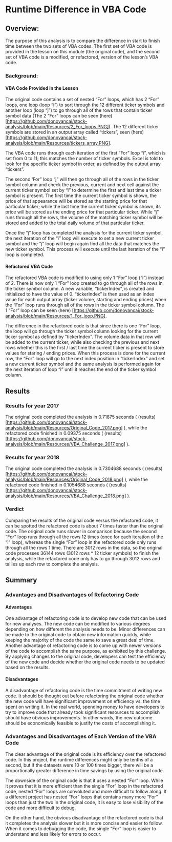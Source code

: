 # Runtime Difference in VBA Code

## Overview:
The purpose of this analysis is to compare the difference in start to finish time between the two sets of VBA codes. The first set of VBA code is provided in the lesson on this module (the original code), and the second set of VBA code is a modified, or refactored, version of the lesson’s VBA code. 

### Background:

#### VBA Code Provided in the Lesson

The original code contains a set of nested “For” loops, which has 2 “For” loops, one loop (loop “i”) to sort through the 12 different ticker symbols and another loop (loop “j”) to go through all of the rows that contain ticker symbol data (The 2 “For” loops can be seen (here) [https://github.com/donovancai/stock-analysis/blob/main/Resources/2_For_loops.PNG]). The 12 different ticker symbols are stored in an output array called “tickers”, seen (here) [https://github.com/donovancai/stock-analysis/blob/main/Resources/tickers_array.PNG]. 

The VBA code runs through each iteration of the first “For” loop “i”, which is set from 0 to 11; this matches the number of ticker symbols. Excel is told to look for the specific ticker symbol in order, as defined by the output array “tickers”.  

The second ‘For” loop “j” will then go through all of the rows in the ticker symbol column and check the previous, current and next cell against the current ticker symbol set by “i” to determine the first and last time a ticker symbol is present. The first time the current ticker symbol is shown, the price of that appearance will be stored as the starting price for that particular ticker; while the last time the current ticker symbol is shown, its price will be stored as the ending price for that particular ticker. While “j” runs through all the rows, the volume of the matching ticker symbol will be stored and added to the total daily volume of that particular ticker. 

Once the “j” loop has completed the analysis for the current ticker symbol, the next iteration of the “i” loop will execute to set a new current ticker symbol and the “j” loop will begin again find all the data that matches the new ticker symbol. This process will execute until the last iteration of the “i” loop is completed. 

#### Refactored VBA Code 

The refactored VBA code is modified to using only 1 “For” loop (“i”) instead of 2. There is now only 1 “For” loop created to go through all of the rows in the ticker symbol column. A new variable, “tickerIndex”, is created and initialized to have the value of 0. “tickerIndex” is then used as an index value for each output array (ticker volume, starting and ending prices) when the “For” loop runs through all of the rows in the ticker symbol column. The 1 “For” loop can be seen (here) [https://github.com/donovancai/stock-analysis/blob/main/Resources/1_For_loop.PNG].

The difference in the refactored code is that since there is one “For” loop, the loop will go through the ticker symbol column looking for the current ticker symbol as defined by “tickerIndex”. The volume data in that row will be added to the current ticker, while also checking the previous and next rows whether this is the first / last time the current ticker is present to store values for staring / ending prices. When this process is done for the current row, the “For” loop will go to the next index position in “tickerIndex” and set a new current ticker symbol and the same analysis is performed again for the next iteration of loop “i” until it reaches the end of the ticker symbol column. 

## Results

### Results for year 2017

The original code completed the analysis in 0.71875 seconds ( (results)[https://github.com/donovancai/stock-analysis/blob/main/Resources/Original_Code_2017.png] ), while the refactored code finished in 0.09375 seconds ( (results)[https://github.com/donovancai/stock-analysis/blob/main/Resources/VBA_Challenge_2017.png] ). 

### Results for year 2018

The original code completed the analysis in 0.7304688 seconds ( (results)[https://github.com/donovancai/stock-analysis/blob/main/Resources/Original_Code_2018.png] ), while the refactored code finished in 0.1054688 seconds ( (results)[https://github.com/donovancai/stock-analysis/blob/main/Resources/VBA_Challenge_2018.png] ). 

### Verdict

Comparing the results of the original code versus the refactored code, it can be spotted the refactored code is about 7 times faster than the original code. The original code runs slower in comparison because the second “For” loop runs through all the rows 12 times (once for each iteration of the “i” loop), whereas the single “For” loop in the refactored code only runs through all the rows 1 time. There are 3012 rows in the data, so the original code processes 36144 rows (3012 rows * 12 ticker symbols) to finish the analysis, while the refactored code only has to go through 3012 rows and tallies up each row to complete the analysis. 

## Summary

### Advantages and Disadvantages of Refactoring Code

#### Advantages
One advantage of refactoring code is to develop new code that can be used for new analyses. The new code can be modified to various degrees depending on how different the analysis needs to be. Minor differences can be made to the original code to obtain new information quickly, while keeping the majority of the code the same to save a great deal of time. 
Another advantage of refactoring code is to come up with newer versions of the code to accomplish the same purpose, as exhibited by this challenge. By applying changes to the original code, developers can test the efficiency of the new code and decide whether the original code needs to be updated based on the results. 

#### Disadvantages

A disadvantage of refactoring code is the time commitment of writing new code. It should be thought out before refactoring the original code whether the new code will have significant improvement on efficiency vs. the time spent on writing it. In the real world, spending money to have developers to try to improve code that already took significant resources to accomplish should have obvious improvements. In other words, the new outcome should be economically feasible to justify the costs of accomplishing it. 

### Advantages and Disadvantages of Each Version of the VBA Code 

The clear advantage of the original code is its efficiency over the refactored code. In this project, the runtime differences might only be tenths of a second, but if the datasets were 10 or 100 times bigger, there will be a proportionally greater difference in time savings by using the original code. 

The downside of the original code is that it uses a nested “For” loop. While it proves that it is more efficient than the single “For” loop in the refactored code, nested “For” loops are convoluted and more difficult to follow along. If a different project has nested “For” loops that contains many more “For” loops than just the two in the original code, it is easy to lose visibility of the code and more difficult to debug. 

On the other hand, the obvious disadvantage of the refactored code is that it completes the analysis slower but it is more concise and easier to follow. When it comes to debugging the code, the single “For” loop is easier to understand and less likely for errors to occur. 
